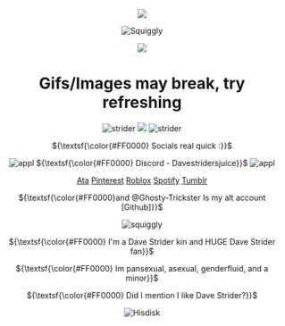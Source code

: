 <div align="center">
<img src="https://files.catbox.moe/1m62rf.gif">

![Squiggly](https://i.ibb.co/99WnzxvK/tumblr-05a9357b87923358fce542937971c0c6-595671df-400.webp)
  
<p align="center">
  <a href="https://github.com/kittinan/spotify-github-profile">
    <img src="https://spotify-github-profile.kittinanx.com/api/view?uid=31374auufhmdwvnklou5a3aykoa4&cover_image=true&theme=novatorem&show_offline=false&background_color=750000&interchange=false&profanity=false&bar_color=b30000&bar_color_cover=false">
  </a>
</p>

# Gifs/Images may break, try refreshing

![strider](https://i.ibb.co/6cBhqB5C/tumblr-be947ee4868a11c47603ea359cecd70d-fc948f4d-75.webp)
![](https://komarev.com/ghpvc/?username=Davestridersjuice&Style=plastic&label="Because+I+love+him."&color=8B0000) 
![strider](https://i.ibb.co/6cBhqB5C/tumblr-be947ee4868a11c47603ea359cecd70d-fc948f4d-75.webp) 

${\textsf{\color{#FF0000} Socials real quick :}}$ 

![appl](https://i.ibb.co/Bhp06nJ/tumblr-d563e0636285b3919ed8b477d9bbdcac-54f9afa9-75.webp)
${\textsf{\color{#FF0000} Discord - Davestridersjuice}}$
![appl](https://i.ibb.co/Bhp06nJ/tumblr-d563e0636285b3919ed8b477d9bbdcac-54f9afa9-75.webp) </br>

[Ata](https://chickenbootyweezer.atabook.org/)
[Pinterest](https://www.pinterest.com/Davestridersjuice/) 
[Roblox](https://www.roblox.com/users/3939267694/profile) 
[Spotify](https://open.spotify.com/user/31374auufhmdwvnklou5a3aykoa4?si=fc4de630f88a49cf) 
[Tumblr](https://www.tumblr.com/davestridersjuice)

${\textsf{\color{#FF0000}and @Ghosty-Trickster Is my alt account [Github]}}$ 

![squiggly](https://i.ibb.co/99WnzxvK/tumblr-05a9357b87923358fce542937971c0c6-595671df-400.webp)

${\textsf{\color{#FF0000} I'm a Dave Strider kin and HUGE Dave Strider fan}}$ 

${\textsf{\color{#FF0000} Im pansexual, asexual, genderfluid, and a minor}}$ <br>

${\textsf{\color{#FF0000} Did I mention I like Dave Strider?}}$ 

![Hisdisk](https://i.ibb.co/QvF7ZYZB/tumblr-29d1296c88575de12025170097194f3d-02847c88-640.webp)







